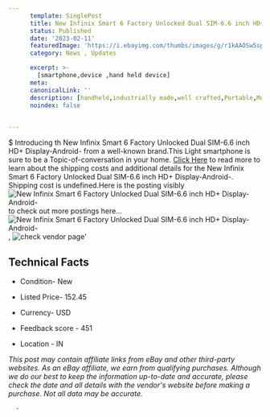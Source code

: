 ```yaml
---
      template: SinglePost
      title: New Infinix Smart 6 Factory Unlocked Dual SIM-6.6 inch HD+ Display-Android-
      status: Published
      date: '2023-02-11'
      featuredImage: 'https://i.ebayimg.com/thumbs/images/g/r1kAAOSw5spjKu10/s-l225.jpg'
      category: News , Updates

      excerpt: >-
        [smartphone,device ,hand held device]
      meta:
      canonicalLink: ''
      description: [handheld,industrially made,well crafted,Portable,Mobile,Compact,Convenient,Lightweight,Maneuverable,Man-portable,Miniature,Carriable,Hand-held,Light,Holdable,Transportable,Mobile device,Pocket-sized,On-the-go,Wireless,Cordless,Compact size,Convenient size, smartphone,device ,hand held device]
      noindex: false
      

---
```

$
      Introducing th New Infinix Smart 6 Factory Unlocked Dual SIM-6.6 inch HD+ Display-Android- from a well-known brand.This Light smartphone is sure to be a Topic-of-conversation in your home. [Click Here](https://www.ebay.com/itm/334567844363?hash=item4de5cc2a0b%3Ag%3Ar1kAAOSw5spjKu10&amdata=enc%3AAQAHAAAA4PIyrYiqplaYWb%2BcmVPHRvjxSGKsLIuEhGZZfUtS45w%2BPkSIMS13fDfvZjGdwCtmkXaImqhXmpxJc%2FGPEj%2B%2BCh3PtcpKsbms%2B1wR9qS4jGj%2FOdjrYyprM3jQXY4qHXBc5m1Xgzix%2FgeZb4XlcK%2FvzsngPHiMSl87DeaaTGikTATaAh7F%2BwrLe5GZeUs4wMhG6gJ9v4rNpONHSmtx3ctaj%2FH0qXTb%2B8MkcNgBAh4FYp2KUdPKWC5M%2FXuJMbHSdjYgCbfv1a%2BVD%2FqdvI5P8hXe3ZcExSRhZFkeoBctpq%2B8tQ1V&mkevt=1&mkcid=1&mkrid=711-53200-19255-0&campid=%253CePNCampaignId%253E&customid=%253CreferenceId%253E&toolid=10049) to read more to learn about the shipping costs and additional details for the New Infinix Smart 6 Factory Unlocked Dual SIM-6.6 inch HD+ Display-Android-. Shipping cost is undefined.Here is the posting visibly ![New Infinix Smart 6 Factory Unlocked Dual SIM-6.6 inch HD+ Display-Android-](https://i.ebayimg.com/thumbs/images/g/r1kAAOSw5spjKu10/s-l225.jpg) to check out more postings here... ![New Infinix Smart 6 Factory Unlocked Dual SIM-6.6 inch HD+ Display-Android-](https://i.ebayimg.com/images/g/r1kAAOSw5spjKu10/s-l500.jpg), ![check vendor page](https://origin-galleryplus.ebayimg.com/ws/web/334567844363_2_0_1/225x225.jpg,https://origin-galleryplus.ebayimg.com/ws/web/334567844363_3_0_1/225x225.jpg,https://origin-galleryplus.ebayimg.com/ws/web/334567844363_4_0_1/225x225.jpg,https://origin-galleryplus.ebayimg.com/ws/web/334567844363_5_0_1/225x225.jpg)'

      

 ## Technical Facts 



     
      

 - Condition- New 


      

 - Listed Price- 152.45 


      

 - Currency- USD 


      

 - Feedback score - 451 


      

 - Location - IN 


      
      

 *_This post may contain affiliate links from eBay and other third-party websites. As an eBay affiliate, we earn from qualifying purchases. Although we do our best to keep the information up-to-date and accurate, please check the date and all details with the vendor's website before making a purchase. Not all data may be accurate._*




      -

